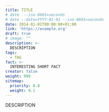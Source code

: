```yaml
---
title: TITLE
# date  --iso-8601=seconds   
# date --date=YYYY-01-01 --iso-8601=seconds  
date: 2014-01-01T00:00:00+01:00
link: 'https://example.org'
draft: true
# image: ""
description: >-
  DESCRIPTION
tags:
  - TAG
fact: >-
  INTERESTING SHORT FACT
creator: false
weight: 999
sitemap:
  priority: 0.8
  weight: 0.1
---
```


DESCRIPTION
